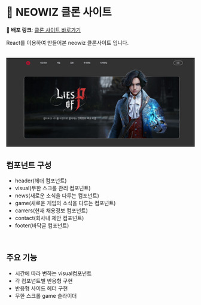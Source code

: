 # 🐣 NEOWIZ 클론 사이트

**🚀 배포 링크**: [클론 사이트 바로가기](https://lustrous-syrniki-282361.netlify.app/)

React를 이용하여 만들어본 neowiz 클론사이트 입니다.

<br>
  <img src="./neo.png"/> 
<br>

## 컴포넌트 구성

- header(헤더 컴포넌트)
- visual(무한 스크롤 관리 컴포넌트)
- news(새로운 소식을 다루는 컴포넌트)
- game(새로운 게임의 소식을 다루는 컴포넌트)
- carrers(현재 채용정보 컴포넌트)
- contact(회사내 제안 컴포넌트)
- footer(바닥글 컴포넌트)

<br>

## 주요 기능

- 시간에 따라 변하는 visual컴포넌트
- 각 컴포넌트별 반응형 구현
- 반응형 사이드 헤더 구현
- 무한 스크롤 game 슬라이더

<br>
